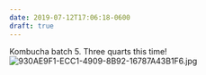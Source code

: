 ```yaml
---
date: 2019-07-12T17:06:18-0600
draft: true
---
```




Kombucha batch 5\. Three quarts this time! ![930AE9F1-ECC1-4909-8B92-16787A43B1F6.jpg](http://ianwhitney.micro.blog/uploads/2019/513005f6d6.jpg)



